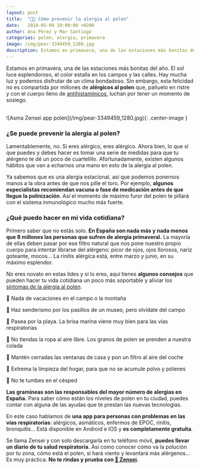 ```yaml
---
layout: post
title:  "🌼🤧 Cómo prevenir la alergia al polen"
date:   2018-05-09 10:00:00 +0200
author: Ana Pérez y Mar Santiago
categories: polen, alergia, primavera
image: /img/pear-3349459_1280.jpg
description: Estamos en primavera, una de las estaciones más bonitas del año. El sol luce esplendoroso, el color estalla en los campos y las calles. Hay mucha luz y podemos disfrutar de un clima bondadoso. Sin embargo, esta felicidad no es...
---
```


Estamos en primavera, una de las estaciones más bonitas del año. El sol luce esplendoroso, el color estalla en los campos y las calles. Hay mucha luz y podemos disfrutar de un clima bondadoso. Sin embargo, esta felicidad no es compartida por millones de **alérgicos al polen** que, pañuelo en ristre y con el cuerpo lleno de [antihistamínicos](http://muysaludable.sanitas.es/salud/epoca-antihistaminicos-efecto-tienen-cuerpo/), luchan por tener un momento de sosiego.

<br>
![Asma Zensei app polen](/img/pear-3349459_1280.jpg){: .center-image }
<br>

### ¿Se puede prevenir la alergia al polen?

Lamentablemente, no. Si eres alérgico, eres alérgico. Ahora bien, lo que sí que puedes y debes hacer es tomar una serie de medidas para que tu alérgeno te dé un poco de cuartelillo. Afortunadamente, existen algunos hábitos que van a echarnos una mano en esto de la alergia al polen.

Ya sabemos que es una alergia estacional, así que podemos ponernos manos a la obra antes de que nos pille el toro. Por ejemplo, **algunos especialistas recomiendan vacuna o fase de medicación antes de que llegue la polinización**. Así el momento de máximo furor del polen te  pillará con el sistema inmunológico mucho más fuerte.

### ¿Qué puedo hacer en mi vida cotidiana?

Primero saber que no estás solo. **En España son nada más y nada menos que 8 millones las personas que sufren de alergia primaveral.** La mayoría de ellas deben pasar por ese filtro natural que nos pone nuestro propio cuerpo para intentar librarse del alérgeno: picor de ojos, ojos llorosos, nariz goteante, mocos… La rinitis alérgica está, entre marzo y junio, en su máximo esplendor.

No eres novato en estas lides y si lo eres, aquí tienes **algunos consejos** que pueden hacer tu vida cotidiana un poco más soportable y aliviar los [síntomas de la alergia al polen](https://zenseiapp.com/blog/2018/04/25/cuales-sintomas-alergia-polen/).

🤧 Nada de vacaciones en el campo o la montaña

🤧 Haz senderismo por los pasillos de un museo, pero olvídate del campo

🤧 Pasea por la playa. La brisa marina viene muy bien para las vías respiratorias

🤧 No tiendas la ropa al aire libre. Los granos de polen se prenden a nuestra colada

🤧 Mantén cerradas las ventanas de casa y pon un filtro al aire del coche

🤧 Extrema la limpieza del hogar, para que no se acumule polvo y pólenes

🤧 No te tumbes en el césped

**Las gramíneas son las responsables del mayor número de alergias en España.** Para saber cómo están los niveles de polen en tu ciudad, puedes contar con alguna de las ayudas que te prestan las nuevas tecnologías.

En este caso hablamos de **una app para personas con problemas en las vías respiratorias**: alérgicos, asmáticos, enfermos de EPOC, rinitis, bronquitis… Está disponible en Android e IOS y **es completamente gratuita**.

Se llama Zensei y con solo descargarla en tu teléfono móvil, **puedes llevar un diario de tu salud respiratoria.** Así como conocer cómo va la polución por tu zona, cómo está el polen, si hará viento y levantará más alérgenos… Es muy práctica. **No te rindas y prueba con [📱 Zensei](https://zenseiapp.com).**





